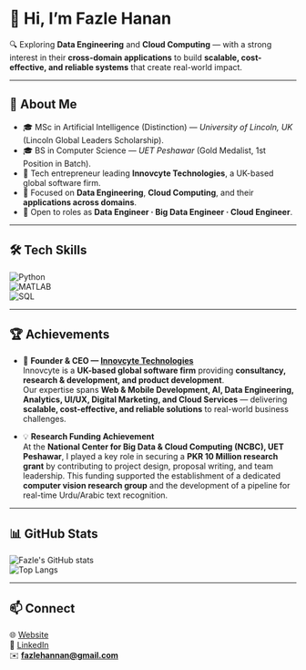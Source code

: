 # 🌟 Hi, I’m **Fazle Hanan**

🔍 Exploring **Data Engineering** and **Cloud Computing** —  with a strong interest in their **cross-domain applications** to build **scalable, cost-effective, and reliable systems** that create real-world impact.  

---

## 🚀 About Me
- 🎓 MSc in Artificial Intelligence (Distinction) — *University of Lincoln, UK* (Lincoln Global Leaders Scholarship).  
- 🎓 BS in Computer Science — *UET Peshawar* (Gold Medalist, 1st Position in Batch).  
- 💼 Tech entrepreneur leading **Innovcyte Technologies**, a UK-based global software firm.  
- 🔹 Focused on **Data Engineering**, **Cloud Computing**, and their **applications across domains**.  
- 🤝 Open to roles as **Data Engineer · Big Data Engineer · Cloud Engineer**.  

---

## 🛠️ Tech Skills

![Python](https://img.shields.io/badge/Python-3776AB?style=for-the-badge&logo=python&logoColor=white)  
![MATLAB](https://img.shields.io/badge/MATLAB-FF8000?style=for-the-badge&logo=mathworks&logoColor=white)  
![SQL](https://img.shields.io/badge/SQL-336791?style=for-the-badge)  

---

## 🏆 Achievements

- 🚀 **Founder & CEO — [Innovcyte Technologies](https://www.innovcyte.com/)**  
  Innovcyte is a **UK-based global software firm** providing **consultancy, research & development, and product development**.  
  Our expertise spans **Web & Mobile Development, AI, Data Engineering, Analytics, UI/UX, Digital Marketing, and Cloud Services** — delivering **scalable, cost-effective, and reliable solutions** to real-world business challenges.  

- 💡 **Research Funding Achievement**  
  At the **National Center for Big Data & Cloud Computing (NCBC), UET Peshawar**, I played a key role in securing a **PKR 10 Million research grant** by contributing to project design, proposal writing, and team leadership. This funding supported the establishment of a dedicated **computer vision research group** and the development of a pipeline for real-time Urdu/Arabic text recognition.  

---

## 📊 GitHub Stats

![Fazle's GitHub stats](https://github-readme-stats.vercel.app/api?username=fazlehannan&show_icons=true&theme=tokyonight)  
![Top Langs](https://github-readme-stats.vercel.app/api/top-langs/?username=fazlehannan&layout=compact&theme=tokyonight)  

---

## 📫 Connect

🌐 [Website](https://www.innovcyte.com/)  
💼 [LinkedIn](https://www.linkedin.com/in/fazlehannan)  
✉️ **fazlehannan@gmail.com**  
